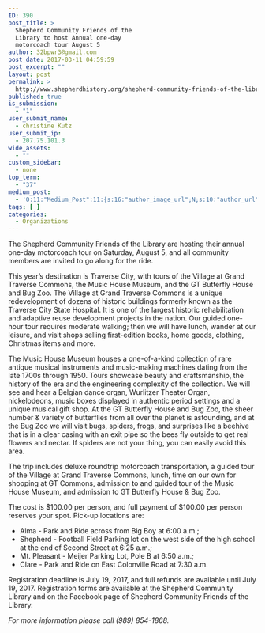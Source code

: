 ```yaml
---
ID: 390
post_title: >
  Shepherd Community Friends of the
  Library to host Annual one-day
  motorcoach tour August 5
author: 32bpwr3@gmail.com
post_date: 2017-03-11 04:59:59
post_excerpt: ""
layout: post
permalink: >
  http://www.shepherdhistory.org/shepherd-community-friends-of-the-library-to-host-annual-one-day-motorcoach-tour-august-5/
published: true
is_submission:
  - "1"
user_submit_name:
  - christine Kutz
user_submit_ip:
  - 207.75.101.3
wide_assets:
  - ""
custom_sidebar:
  - none
top_term:
  - "37"
medium_post:
  - 'O:11:"Medium_Post":11:{s:16:"author_image_url";N;s:10:"author_url";N;s:11:"byline_name";N;s:12:"byline_email";N;s:10:"cross_link";s:2:"no";s:2:"id";N;s:21:"follower_notification";s:3:"yes";s:7:"license";s:19:"all-rights-reserved";s:14:"publication_id";s:12:"881fb60cdbf3";s:6:"status";s:4:"none";s:3:"url";N;}'
tags: [ ]
categories:
  - Organizations
---
```

The Shepherd Community Friends of the Library are hosting their annual one-day motorcoach tour on Saturday, August 5, and all community members are invited to go along for the ride.

This year’s destination is Traverse City, with tours of the Village at Grand Traverse Commons, the Music House Museum, and the GT Butterfly House and Bug Zoo. The Village at Grand Traverse Commons is a unique redevelopment of dozens of historic buildings formerly known as the Traverse City State Hospital. It is one of the largest historic rehabilitation and adaptive reuse development projects in the nation. Our guided one-hour tour requires moderate walking; then we will have lunch, wander at our leisure, and visit shops selling first-edition books, home goods, clothing, Christmas items and more.

The Music House Museum houses a one-of-a-kind collection of rare antique musical instruments and music-making machines dating from the late 1700s through 1950. Tours showcase beauty and craftsmanship, the history of the era and the engineering complexity of the collection. We will see and hear a Belgian dance organ, Wurlitzer Theater Organ, nickelodeons, music boxes displayed in authentic period settings and a unique musical gift shop. At the GT Butterfly House and Bug Zoo, the sheer number &amp; variety of butterflies from all over the planet is astounding, and at the Bug Zoo we will visit bugs, spiders, frogs, and surprises like a beehive that is in a clear casing with an exit pipe so the bees fly outside to get real flowers and nectar. If spiders are not your thing, you can easily avoid this area.

The trip includes deluxe roundtrip motorcoach transportation, a guided tour of the Village at Grand Traverse Commons, lunch, time on our own for shopping at GT Commons, admission to and guided tour of the Music House Museum, and admission to GT Butterfly House &amp; Bug Zoo.

The cost is $100.00 per person, and full payment of $100.00 per person reserves your spot. Pick-up locations are:
<ul>
 	<li>Alma - Park and Ride across from Big Boy at 6:00 a.m.;</li>
 	<li>Shepherd - Football Field Parking lot on the west side of the high school at the end of Second Street at 6:25 a.m.;</li>
 	<li>Mt. Pleasant - Meijer Parking Lot, Pole B at 6:50 a.m.;</li>
 	<li>Clare - Park and Ride on East Colonville Road at 7:30 a.m.</li>
</ul>
Registration deadline is July 19, 2017, and full refunds are available until July 19, 2017. Registration forms are available at the Shepherd Community Library and on the Facebook page of Shepherd Community Friends of the Library.

<em>For more information please call (989) 854-1868.</em>